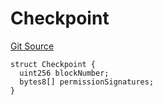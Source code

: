 # Checkpoint

[Git Source](https://github.com/llama-community/vertex-v1/blob/7b69542e87e2655dea74dab5779f3939de9641f7/src/utils/Structs.sol)

```solidity
struct Checkpoint {
  uint256 blockNumber;
  bytes8[] permissionSignatures;
}
```
